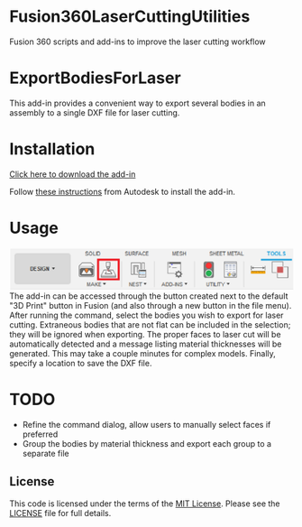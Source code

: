 # Fusion360LaserCuttingUtilities
Fusion 360 scripts and add-ins to improve the laser cutting workflow

# ExportBodiesForLaser
This add-in provides a convenient way to export several bodies in an assembly to a single DXF file for laser cutting.

# Installation
[Click here to download the add-in](https://github.com/johntantolik/F360LaserCuttingUtilities/archive/main.zip)

Follow [these instructions](https://knowledge.autodesk.com/support/fusion-360/troubleshooting/caas/sfdcarticles/sfdcarticles/How-to-install-an-ADD-IN-and-Script-in-Fusion-360.html) from Autodesk to install the add-in.

# Usage
![button_loc](./resources/button_loc.png)
The add-in can be accessed through the button created next to the default "3D Print" button in Fusion (and also through a new button in the file menu). After running the command, select the bodies you wish to export for laser cutting. Extraneous bodies that are not flat can be included in the selection; they will be ignored when exporting. The proper faces to laser cut will be automatically detected and a message listing material thicknesses will be generated. This may take a couple minutes for complex models. Finally, specify a location to save the DXF file.

# TODO
- Refine the command dialog, allow users to manually select faces if preferred
- Group the bodies by material thickness and export each group to a separate file

## License
This code is licensed under the terms of the [MIT License](http://opensource.org/licenses/MIT). Please see the [LICENSE](LICENSE) file for full details.
